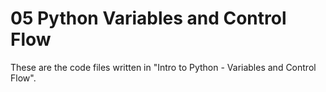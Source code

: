 # 05 Python Variables and Control Flow

These are the code files written in "Intro to Python - Variables and Control Flow".
